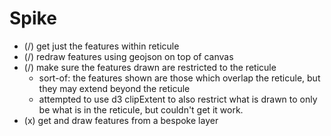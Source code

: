 # Spike

- (/) get just the features within reticule
- (/) redraw features using geojson on top of canvas
- (/) make sure the features drawn are restricted to the reticule
  - sort-of: the features shown are those which overlap the reticule, but they
    may extend beyond the reticule
  - attempted to use d3 clipExtent to also restrict what is drawn to only be what
    is in the reticule, but couldn't get it work.
- (x) get and draw features from a bespoke layer
